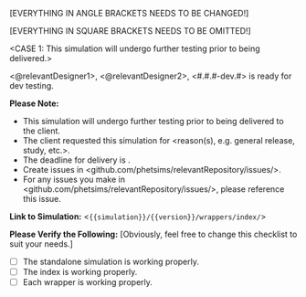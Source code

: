 [EVERYTHING IN ANGLE BRACKETS NEEDS TO BE CHANGED!]

[EVERYTHING IN SQUARE BRACKETS NEEDS TO BE OMITTED!]

<CASE 1: This simulation will undergo further testing prior to being delivered.>

<@relevantDesigner1>, <@relevantDesigner2>, <Simulation Name> <#.#.#-dev.#> is ready for dev testing.

**Please Note:**
- This simulation will undergo further testing prior to being delivered to the client.
- The client requested this simulation for <reason(s), e.g. general release, study, etc.>.
- The deadline for delivery is <YYYY-MM-DD>.
- Create issues in <github.com/phetsims/relevantRepository/issues/>.
- For any issues you make in <github.com/phetsims/relevantRepository/issues/>, please reference this issue.

**Link to Simulation:** <`{{simulation}}/{{version}}/wrappers/index/`>

**Please Verify the Following:** [Obviously, feel free to change this checklist to suit your needs.]
- [ ] The standalone simulation is working properly.
- [ ] The index is working properly.
- [ ] Each wrapper is working properly.
